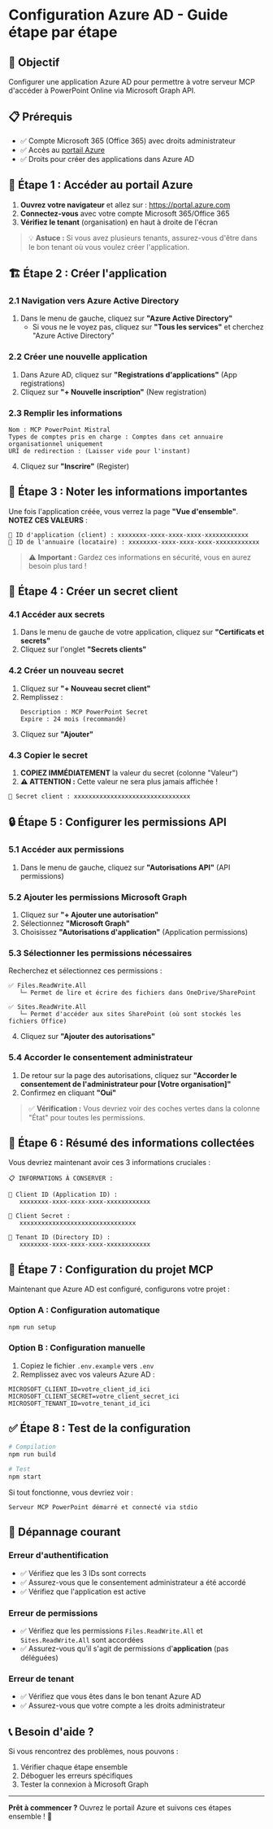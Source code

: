 # Configuration Azure AD - Guide étape par étape

## 🎯 Objectif
Configurer une application Azure AD pour permettre à votre serveur MCP d'accéder à PowerPoint Online via Microsoft Graph API.

## 📋 Prérequis
- ✅ Compte Microsoft 365 (Office 365) avec droits administrateur
- ✅ Accès au [portail Azure](https://portal.azure.com)
- ✅ Droits pour créer des applications dans Azure AD

## 🚀 Étape 1 : Accéder au portail Azure

1. **Ouvrez votre navigateur** et allez sur : https://portal.azure.com
2. **Connectez-vous** avec votre compte Microsoft 365/Office 365
3. **Vérifiez le tenant** (organisation) en haut à droite de l'écran

> 💡 **Astuce :** Si vous avez plusieurs tenants, assurez-vous d'être dans le bon tenant où vous voulez créer l'application.

## 🏗️ Étape 2 : Créer l'application

### 2.1 Navigation vers Azure Active Directory
1. Dans le menu de gauche, cliquez sur **"Azure Active Directory"**
   - Si vous ne le voyez pas, cliquez sur **"Tous les services"** et cherchez "Azure Active Directory"

### 2.2 Créer une nouvelle application
1. Dans Azure AD, cliquez sur **"Registrations d'applications"** (App registrations)
2. Cliquez sur **"+ Nouvelle inscription"** (New registration)

### 2.3 Remplir les informations
```
Nom : MCP PowerPoint Mistral
Types de comptes pris en charge : Comptes dans cet annuaire organisationnel uniquement
URI de redirection : (Laisser vide pour l'instant)
```

4. Cliquez sur **"Inscrire"** (Register)

## 🔑 Étape 3 : Noter les informations importantes

Une fois l'application créée, vous verrez la page **"Vue d'ensemble"**. **NOTEZ CES VALEURS** :

```
📝 ID d'application (client) : xxxxxxxx-xxxx-xxxx-xxxx-xxxxxxxxxxxx
📝 ID de l'annuaire (locataire) : xxxxxxxx-xxxx-xxxx-xxxx-xxxxxxxxxxxx
```

> ⚠️ **Important :** Gardez ces informations en sécurité, vous en aurez besoin plus tard !

## 🔐 Étape 4 : Créer un secret client

### 4.1 Accéder aux secrets
1. Dans le menu de gauche de votre application, cliquez sur **"Certificats et secrets"**
2. Cliquez sur l'onglet **"Secrets clients"**

### 4.2 Créer un nouveau secret
1. Cliquez sur **"+ Nouveau secret client"**
2. Remplissez :
   ```
   Description : MCP PowerPoint Secret
   Expire : 24 mois (recommandé)
   ```
3. Cliquez sur **"Ajouter"**

### 4.3 Copier le secret
1. **COPIEZ IMMÉDIATEMENT** la valeur du secret (colonne "Valeur")
2. **⚠️ ATTENTION :** Cette valeur ne sera plus jamais affichée !

```
📝 Secret client : xxxxxxxxxxxxxxxxxxxxxxxxxxxxxxxx
```

## 🔒 Étape 5 : Configurer les permissions API

### 5.1 Accéder aux permissions
1. Dans le menu de gauche, cliquez sur **"Autorisations API"** (API permissions)

### 5.2 Ajouter les permissions Microsoft Graph
1. Cliquez sur **"+ Ajouter une autorisation"**
2. Sélectionnez **"Microsoft Graph"**
3. Choisissez **"Autorisations d'application"** (Application permissions)

### 5.3 Sélectionner les permissions nécessaires
Recherchez et sélectionnez ces permissions :

```
✅ Files.ReadWrite.All
   └─ Permet de lire et écrire des fichiers dans OneDrive/SharePoint

✅ Sites.ReadWrite.All  
   └─ Permet d'accéder aux sites SharePoint (où sont stockés les fichiers Office)
```

4. Cliquez sur **"Ajouter des autorisations"**

### 5.4 Accorder le consentement administrateur
1. De retour sur la page des autorisations, cliquez sur **"Accorder le consentement de l'administrateur pour [Votre organisation]"**
2. Confirmez en cliquant **"Oui"**

> ✅ **Vérification :** Vous devriez voir des coches vertes dans la colonne "État" pour toutes les permissions.

## 📝 Étape 6 : Résumé des informations collectées

Vous devriez maintenant avoir ces 3 informations cruciales :

```
📋 INFORMATIONS À CONSERVER :

🔑 Client ID (Application ID) : 
   xxxxxxxx-xxxx-xxxx-xxxx-xxxxxxxxxxxx

🔐 Client Secret : 
   xxxxxxxxxxxxxxxxxxxxxxxxxxxxxxxx

🏢 Tenant ID (Directory ID) : 
   xxxxxxxx-xxxx-xxxx-xxxx-xxxxxxxxxxxx
```

## 🧪 Étape 7 : Configuration du projet MCP

Maintenant que Azure AD est configuré, configurons votre projet :

### Option A : Configuration automatique
```bash
npm run setup
```

### Option B : Configuration manuelle
1. Copiez le fichier `.env.example` vers `.env`
2. Remplissez avec vos valeurs Azure AD :

```env
MICROSOFT_CLIENT_ID=votre_client_id_ici
MICROSOFT_CLIENT_SECRET=votre_client_secret_ici
MICROSOFT_TENANT_ID=votre_tenant_id_ici
```

## ✅ Étape 8 : Test de la configuration

```bash
# Compilation
npm run build

# Test
npm start
```

Si tout fonctionne, vous devriez voir :
```
Serveur MCP PowerPoint démarré et connecté via stdio
```

## 🚨 Dépannage courant

### Erreur d'authentification
- ✅ Vérifiez que les 3 IDs sont corrects
- ✅ Assurez-vous que le consentement administrateur a été accordé
- ✅ Vérifiez que l'application est active

### Erreur de permissions
- ✅ Vérifiez que les permissions `Files.ReadWrite.All` et `Sites.ReadWrite.All` sont accordées
- ✅ Assurez-vous qu'il s'agit de permissions d'**application** (pas déléguées)

### Erreur de tenant
- ✅ Vérifiez que vous êtes dans le bon tenant Azure AD
- ✅ Assurez-vous que votre compte a les droits administrateur

## 📞 Besoin d'aide ?

Si vous rencontrez des problèmes, nous pouvons :
1. Vérifier chaque étape ensemble
2. Déboguer les erreurs spécifiques
3. Tester la connexion à Microsoft Graph

---

**Prêt à commencer ?** Ouvrez le portail Azure et suivons ces étapes ensemble ! 🚀